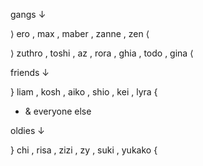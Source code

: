 gangs  ↓

 ⟩ ero , max , maber , zanne , zen ⟨

⟩ zuthro , toshi , az , rora , ghia , todo , gina ⟨

friends  ↓

} liam , kosh , aiko , shio , kei , lyra {

- & everyone else 

oldies  ↓
      
} chi , risa , zizi , zy , suki , yukako {


  
